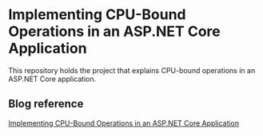 # Implementing CPU-Bound Operations in an ASP.NET Core Application

This repository holds the project that explains CPU-bound operations in an ASP.NET Core application.

## Blog reference
[Implementing CPU-Bound Operations in an ASP.NET Core Application](https://www.syncfusion.com/blogs/post/implementing-cpu-bound-operations-in-an-asp-net-core-application.aspx)

